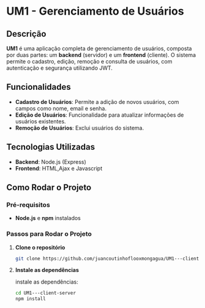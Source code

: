 # UM1 - Gerenciamento de Usuários

## Descrição

**UM1** é uma aplicação completa de gerenciamento de usuários, composta por duas partes: um **backend** (servidor) e um **frontend** (cliente). O sistema permite o cadastro, edição, remoção e consulta de usuários, com autenticação e segurança utilizando JWT.

## Funcionalidades

- **Cadastro de Usuários**: Permite a adição de novos usuários, com campos como nome, email e senha.
- **Edição de Usuários**: Funcionalidade para atualizar informações de usuários existentes.
- **Remoção de Usuários**: Exclui usuários do sistema.

## Tecnologias Utilizadas

- **Backend**: Node.js (Express)
- **Frontend**: HTML,Ajax e Javascript

## Como Rodar o Projeto

### Pré-requisitos

- **Node.js** e **npm** instalados
  
### Passos para Rodar o Projeto

1. **Clone o repositório**

    ```bash
    git clone https://github.com/juancoutinhoflooxmongagua/UM1---client-server.git
    ```

2. **Instale as dependências**

    instale as dependências:

    ```bash
    cd UM1---client-server
    npm install
    ```



